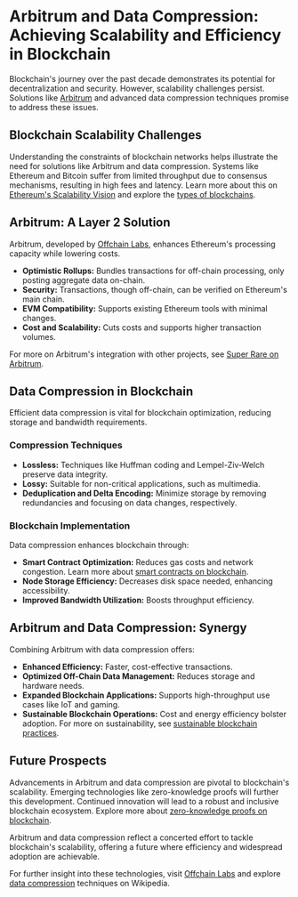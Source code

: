 # Arbitrum and Data Compression: Achieving Scalability and Efficiency in Blockchain

Blockchain's journey over the past decade demonstrates its potential for decentralization and security. However, scalability challenges persist. Solutions like [Arbitrum](https://offchainlabs.com/arbitrum) and advanced data compression techniques promise to address these issues.

## Blockchain Scalability Challenges

Understanding the constraints of blockchain networks helps illustrate the need for solutions like Arbitrum and data compression. Systems like Ethereum and Bitcoin suffer from limited throughput due to consensus mechanisms, resulting in high fees and latency. Learn more about this on [Ethereum's Scalability Vision](https://ethereum.org/en/upgrades/scalability/) and explore the [types of blockchains](https://www.license-token.com/wiki/types-of-blockchains).

## Arbitrum: A Layer 2 Solution

Arbitrum, developed by [Offchain Labs](https://offchainlabs.com), enhances Ethereum's processing capacity while lowering costs.

- **Optimistic Rollups:** Bundles transactions for off-chain processing, only posting aggregate data on-chain.
- **Security:** Transactions, though off-chain, can be verified on Ethereum's main chain.
- **EVM Compatibility:** Supports existing Ethereum tools with minimal changes.
- **Cost and Scalability:** Cuts costs and supports higher transaction volumes.

For more on Arbitrum's integration with other projects, see [Super Rare on Arbitrum](https://www.license-token.com/wiki/super-rare-on-arbitrum).

## Data Compression in Blockchain

Efficient data compression is vital for blockchain optimization, reducing storage and bandwidth requirements. 

### Compression Techniques

- **Lossless:** Techniques like Huffman coding and Lempel-Ziv-Welch preserve data integrity.
- **Lossy:** Suitable for non-critical applications, such as multimedia.
- **Deduplication and Delta Encoding:** Minimize storage by removing redundancies and focusing on data changes, respectively.

### Blockchain Implementation

Data compression enhances blockchain through:

- **Smart Contract Optimization:** Reduces gas costs and network congestion. Learn more about [smart contracts on blockchain](https://www.license-token.com/wiki/smart-contracts-on-blockchain).
- **Node Storage Efficiency:** Decreases disk space needed, enhancing accessibility.
- **Improved Bandwidth Utilization:** Boosts throughput efficiency.

## Arbitrum and Data Compression: Synergy

Combining Arbitrum with data compression offers:

- **Enhanced Efficiency:** Faster, cost-effective transactions.
- **Optimized Off-Chain Data Management:** Reduces storage and hardware needs.
- **Expanded Blockchain Applications:** Supports high-throughput use cases like IoT and gaming.
- **Sustainable Blockchain Operations:** Cost and energy efficiency bolster adoption. For more on sustainability, see [sustainable blockchain practices](https://www.license-token.com/wiki/sustainable-blockchain-practices).

## Future Prospects

Advancements in Arbitrum and data compression are pivotal to blockchain's scalability. Emerging technologies like zero-knowledge proofs will further this development. Continued innovation will lead to a robust and inclusive blockchain ecosystem. Explore more about [zero-knowledge proofs on blockchain](https://www.license-token.com/wiki/zero-knowledge-proofs-on-blockchain).

Arbitrum and data compression reflect a concerted effort to tackle blockchain's scalability, offering a future where efficiency and widespread adoption are achievable.

For further insight into these technologies, visit [Offchain Labs](https://offchainlabs.com) and explore [data compression](https://en.wikipedia.org/wiki/Data_compression) techniques on Wikipedia.